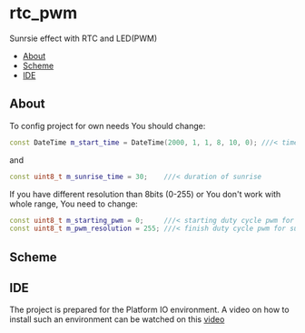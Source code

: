 # rtc_pwm
 Sunrsie effect with RTC and LED(PWM)
* [About](#About)
* [Scheme](#Scheme)
* [IDE](#IDE)
## About
To config project for own needs You should change:
```cpp
const DateTime m_start_time = DateTime(2000, 1, 1, 8, 10, 0); ///< time when surise start
```
and
```cpp
const uint8_t m_sunrise_time = 30;    ///< duration of sunrise
```

If you have different resolution than 8bits (0-255) or You don't work with whole range, You need to change:
```cpp
const uint8_t m_starting_pwm = 0;     ///< starting duty cycle pwm for sunrise
const uint8_t m_pwm_resolution = 255; ///< finish duty cycle pwm for sunrise
```
## Scheme

## IDE
The project is prepared for the Platform IO environment. A video on how to install such an environment can be watched on this [video](https://youtu.be/Em9NuebT2Kc)